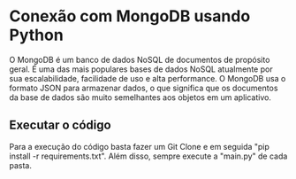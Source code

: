 # Conexão com MongoDB usando Python

O MongoDB é um banco de dados NoSQL de documentos de propósito geral. É uma das mais populares bases de dados NoSQL atualmente por sua escalabilidade, facilidade de uso e alta performance. O MongoDB usa o formato JSON para armazenar dados, o que significa que os documentos da base de dados são muito semelhantes aos objetos em um aplicativo.

## Executar o código
Para a execução do código basta fazer um Git Clone e em seguida "pip install -r requirements.txt". Além disso, sempre execute a "main.py" de cada pasta.